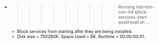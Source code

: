 * >>>>>>>>> Running inst-min-con-04-block-services-start-postinstall.sh ...
  * Block services from starting after they are being installed.
  * Disk size = 750260K. Space Used = 8K. Runtime = 00:00:00:01.
